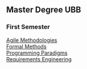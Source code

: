 ## Master Degree UBB

### First Semester

[Agile Methodologies](/Agile%20Methodologies) <br>
[Formal Methods](/Formal%20Methods) <br>
[Programming Paradigms](/Programming%20Paradigms) <br>
[Requirements Engineering](/Requirements%20Engineering) <br>
